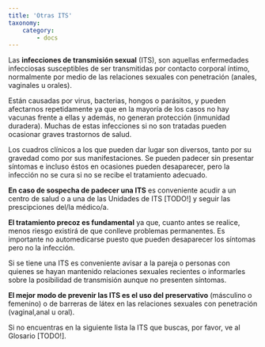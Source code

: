 ```yaml
---
title: 'Otras ITS'
taxonomy:
    category:
        - docs
---
```


Las **infecciones de transmisión sexual** (ITS), son aquellas enfermedades infecciosas susceptibles de ser transmitidas por contacto corporal íntimo, normalmente por medio de las relaciones sexuales con penetración (anales, vaginales u orales).

Están causadas por virus, bacterias, hongos o parásitos, y pueden afectarnos repetidamente ya que en la mayoría de los casos no hay vacunas frente a ellas y además, no generan protección (inmunidad duradera). Muchas de estas infecciones si no son tratadas pueden ocasionar graves trastornos de salud.

Los cuadros clínicos a los que pueden dar lugar son diversos, tanto por su gravedad como por sus manifestaciones. Se pueden padecer sin presentar síntomas e incluso éstos en ocasiones pueden desaparecer, pero la infección no se cura si no se recibe el tratamiento adecuado.

**En caso de sospecha de padecer una ITS** es conveniente acudir a un centro de salud o a una de las Unidades de ITS [TODO!] y seguir las prescipciones del/la médico/a.

**El tratamiento precoz es fundamental** ya que, cuanto antes se realice, menos riesgo existirá de que conlleve problemas permanentes. Es importante no automedicarse puesto que pueden desaparecer los síntomas pero no la infección.

Si se tiene una ITS es conveniente avisar a la pareja o personas con quienes se hayan mantenido relaciones sexuales recientes o informarles sobre la posibilidad de transmisión aunque no presenten síntomas.

**El mejor modo de prevenir las ITS es el uso del preservativo** (másculino o femenino) o de barreras de látex en las relaciones sexuales con penetración (vaginal,anal u oral).

Si no encuentras en la siguiente lista la ITS que buscas, por favor, ve al Glosario [TODO!].